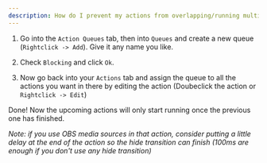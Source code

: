 ```yaml
---
description: How do I prevent my actions from overlapping/running multiple times at once?
---
```


1. Go into the `Action Queues` tab, then into `Queues` and create a new queue (`Rightclick -> Add`). Give it any name you like.
   
2. Check `Blocking` and click `Ok`.
   
3. Now go back into your `Actions` tab and assign the queue to all the actions you want in there by editing the action (Doubeclick the action or `Rightclick -> Edit`)

  
Done! Now the upcoming actions will only start running once the previous one has finished.

*Note: if you use OBS media sources in that action, consider putting a little delay at the end of the action so the hide transition can finish (100ms are enough if you don't use any hide transition)*
